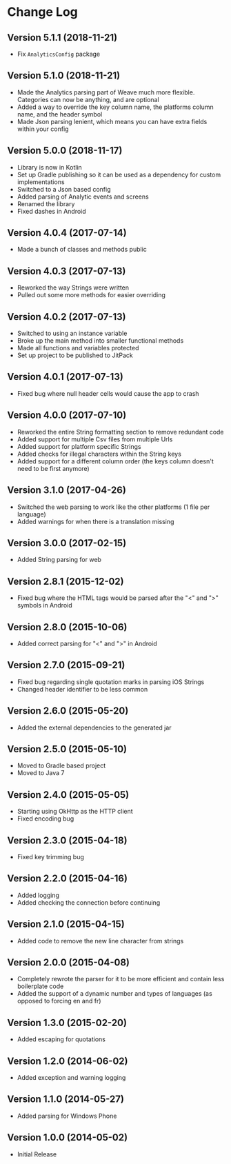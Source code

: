 # Change Log

## Version 5.1.1 (2018-11-21)

-   Fix `AnalyticsConfig` package

## Version 5.1.0 (2018-11-21)

-   Made the Analytics parsing part of Weave much more flexible. Categories can now be anything, and are optional
-   Added a way to override the key column name, the platforms column name, and the header symbol
-   Made Json parsing lenient, which means you can have extra fields within your config

## Version 5.0.0 (2018-11-17)

-   Library is now in Kotlin 
-   Set up Gradle publishing so it can be used as a dependency for custom implementations
-   Switched to a Json based config
-   Added parsing of Analytic events and screens 
-   Renamed the library 
-   Fixed dashes in Android

## Version 4.0.4 (2017-07-14)

-   Made a bunch of classes and methods public

## Version 4.0.3 (2017-07-13)

-   Reworked the way Strings were written
-   Pulled out some more methods for easier overriding

## Version 4.0.2 (2017-07-13)

-   Switched to using an instance variable
-   Broke up the main method into smaller functional methods
-   Made all functions and variables protected
-   Set up project to be published to JitPack

## Version 4.0.1 (2017-07-13)

-   Fixed bug where null header cells would cause the app to crash

## Version 4.0.0 (2017-07-10)

-   Reworked the entire String formatting section to remove redundant code
-   Added support for multiple Csv files from multiple Urls
-   Added support for platform specific Strings
-   Added checks for illegal characters within the String keys
-   Added support for a different column order (the keys column doesn't need to be first anymore)

## Version 3.1.0 (2017-04-26)

-   Switched the web parsing to work like the other platforms (1 file per language)
-   Added warnings for when there is a translation missing

## Version 3.0.0 (2017-02-15)

-   Added String parsing for web

## Version 2.8.1 (2015-12-02)

-   Fixed bug where the HTML tags would be parsed after the "<" and ">" symbols in Android

## Version 2.8.0 (2015-10-06)

-   Added correct parsing for "<" and ">" in Android

## Version 2.7.0 (2015-09-21)

-   Fixed bug regarding single quotation marks in parsing iOS Strings
-   Changed header identifier to be less common

## Version 2.6.0 (2015-05-20)

-   Added the external dependencies to the generated jar

## Version 2.5.0 (2015-05-10)

-   Moved to Gradle based project
-   Moved to Java 7

## Version 2.4.0 (2015-05-05)

-   Starting using OkHttp as the HTTP client
-   Fixed encoding bug

## Version 2.3.0 (2015-04-18)

-   Fixed key trimming bug

## Version 2.2.0 (2015-04-16)

-   Added logging
-   Added checking the connection before continuing

## Version 2.1.0 (2015-04-15)

-   Added code to remove the new line character from strings

## Version 2.0.0 (2015-04-08)

-   Completely rewrote the parser for it to be more efficient and contain less boilerplate code
-   Added the support of a dynamic number and types of languages (as opposed to forcing en and fr)

## Version 1.3.0 (2015-02-20)

-   Added escaping for quotations

## Version 1.2.0 (2014-06-02)

-   Added exception and warning logging

## Version 1.1.0 (2014-05-27)

-   Added parsing for Windows Phone

## Version 1.0.0 (2014-05-02)

-   Initial Release
